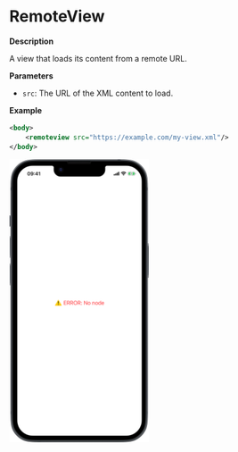# RemoteView

**Description**

A view that loads its content from a remote URL.

**Parameters**

- `src`: The URL of the XML content to load.

**Example**

```xml
<body>
    <remoteview src="https://example.com/my-view.xml"/>
</body>
```
<img src="/Screenshots/Views/Custom/remoteview_1.png" width="250" alt="Screenshot">

